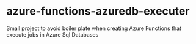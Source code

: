 # azure-functions-azuredb-executer
Small project to avoid boiler plate when creating Azure Functions that execute jobs in Azure Sql Databases

